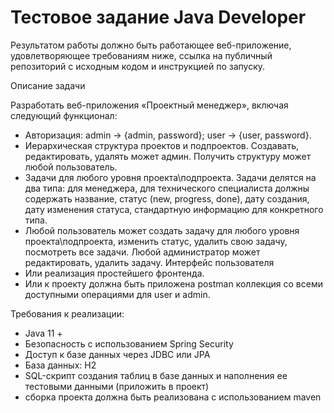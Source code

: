 # Тестовое задание Java Developer

Результатом работы должно быть работающее веб-приложение, удовлетворяющее требованиям ниже, ссылка на публичный репозиторий с исходным кодом и инструкцией по запуску.

Описание задачи

Разработать веб-приложения «Проектный менеджер», включая следующий функционал:
* Авторизация: admin -> {admin, password}; user -> {user, password}.
* Иерархическая структура проектов и подпроектов. Создавать, редактировать, удалять может админ. Получить структуру может любой пользователь.
* Задачи для любого уровня проекта\подпроекта. Задачи делятся на два типа: для менеджера, для технического специалиста должны содержать название, статус (new, progress, done), дату создания, дату изменения статуса, стандартную информацию для конкретного типа.
* Любой пользователь может создать задачу для любого уровня проекта\подпроекта, изменить статус, удалить свою задачу, посмотреть все задачи. Любой администратор может редактировать, удалить задачу.
Интерфейс пользователя
* Или реализация простейшего фронтенда.
* Или к проекту должна быть приложена postman коллекция со всеми доступными операциями для user и admin.

Требования к реализации:
* Java 11 +
* Безопасность с использованием Spring Security
* Доступ к базе данных через JDBС или JPA
* База данных: H2
* SQL-скрипт создания таблиц в базе данных и наполнения ее тестовыми данными (приложить в проект)
* сборка проекта должна быть реализована с использованием maven